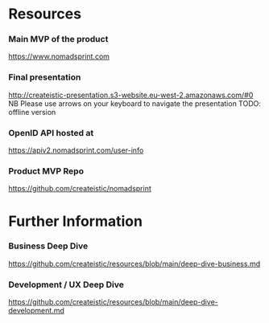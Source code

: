 # Resources

### Main MVP of the product
https://www.nomadsprint.com

### Final presentation
http://createistic-presentation.s3-website.eu-west-2.amazonaws.com/#0  
NB Please use arrows on your keyboard to navigate the presentation
TODO: offline version

### OpenID API hosted at
https://apiv2.nomadsprint.com/user-info

### Product MVP Repo
https://github.com/createistic/nomadsprint

# Further Information

### Business Deep Dive
https://github.com/createistic/resources/blob/main/deep-dive-business.md

### Development / UX Deep Dive
https://github.com/createistic/resources/blob/main/deep-dive-development.md
